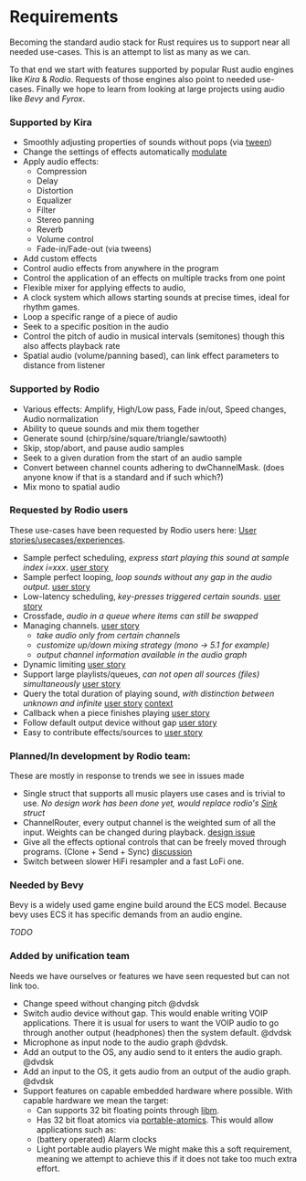 # Requirements
Becoming the standard audio stack for Rust requires us to support near all needed use-cases. This is an attempt to list as many as we can. 

To that end we start with features supported by popular Rust audio engines like *Kira* & *Rodio*. Requests of those engines also point to needed use-cases. Finally we hope to learn from looking at large projects using audio like *Bevy* and *Fyrox*.

### Supported by Kira

- Smoothly adjusting properties of sounds without pops (via [tween](https://docs.rs/kira/latest/kira/struct.Tween.html))
- Change the settings of effects automatically [modulate](https://docs.rs/kira/latest/kira/modulator/index.html)
- Apply audio effects: 
  - Compression
  - Delay
  - Distortion
  - Equalizer
  - Filter
  - Stereo panning
  - Reverb
  - Volume control
  - Fade-in/Fade-out (via tweens)
- Add custom effects
- Control audio effects from anywhere in the program
- Control the application of an effects on multiple tracks from one point
- Flexible mixer for applying effects to audio, 
- A clock system which allows starting sounds at precise times, ideal for rhythm games. 
- Loop a specific range of a piece of audio
- Seek to a specific position in the audio 
- Control the pitch of audio in musical intervals (semitones) though this also
  affects playback rate
- Spatial audio (volume/panning based), can link effect parameters to distance
  from listener

### Supported by Rodio

* Various effects: Amplify, High/Low pass, Fade in/out, Speed changes, Audio normalization
* Ability to queue sounds and mix them together
* Generate sound (chirp/sine/square/triangle/sawtooth)
* Skip, stop/abort, and pause audio samples
* Seek to a given duration from the start of an audio sample
* Convert between channel counts adhering to dwChannelMask. (does anyone know if that is a standard and if such which?)
* Mix mono to spatial audio

### Requested by Rodio users

These use-cases have been requested by Rodio users here: [User stories/usecases/experiences](https://github.com/RustAudio/rodio/issues/626).

- Sample perfect scheduling, *express start playing this sound at sample index i=xxx*. [user story](https://github.com/RustAudio/rodio/issues/626#issuecomment-2425839614)
- Sample perfect looping, *loop sounds without any gap in the audio output*. [user story](https://github.com/RustAudio/rodio/issues/626#issuecomment-2425839614)
- Low-latency scheduling, *key-presses triggered certain sounds*. [user story](https://github.com/RustAudio/rodio/issues/626#issuecomment-2425839614)
- Crossfade, *audio in a queue where items can still be swapped*
- Managing channels. [user story](https://github.com/RustAudio/rodio/issues/626#issuecomment-2470118600)
  - *take audio only from certain channels*
  - *customize up/down mixing strategy (mono -> 5.1 for example)*
  - *output channel information available in the audio graph*
- Dynamic limiting [user story](https://github.com/RustAudio/rodio/issues/626#issuecomment-2593811346)
- Support large playlists/queues, *can not open all sources (files) simultaneously* [user story](https://github.com/RustAudio/rodio/issues/626#issuecomment-2599643841)
- Query the total duration of playing sound, *with distinction between unknown and infinite* [user story](https://github.com/RustAudio/rodio/issues/626#issuecomment-2599643841) [context](https://github.com/RustAudio/rodio/issues/626#issuecomment-2661094585)
- Callback when a piece finishes playing [user story](https://github.com/RustAudio/rodio/issues/626#issuecomment-2599643841)
- Follow default output device without gap [user story](https://github.com/RustAudio/rodio/issues/626#issuecomment-2599643841)
- Easy to contribute effects/sources to [user story](https://github.com/RustAudio/rodio/issues/626#issuecomment-2599643841)

### Planned/In development by Rodio team:
These are mostly in response to trends we see in issues made

- Single struct that supports all music players use cases and is trivial to use. *No design work has been done yet, would replace rodio's [Sink](https://docs.rs/rodio/latest/rodio/struct.Sink.html) struct*
- ChannelRouter, every output channel is the weighted sum of all the input. Weights can be changed during playback. [design issue](https://github.com/RustAudio/rodio/issues/653)
- Give all the effects optional controls that can be freely moved through programs. (Clone + Send + Sync) [discussion](https://github.com/RustAudio/rodio/issues/658)
- Switch between slower HiFi resampler and a fast LoFi one.

### Needed by Bevy
Bevy is a widely used game engine build around the ECS model. Because bevy uses ECS it has specific demands from an audio engine.

*TODO*


### Added by unification team
Needs we have ourselves or features we have seen requested but can not link too.

- Change speed without changing pitch @dvdsk
- Switch audio device without gap. This would enable writing VOIP applications. There it is usual for users to want the VOIP audio to go through another output (headphones) then the system default. @dvdsk
- Microphone as input node to the audio graph @dvdsk. 
- Add an output to the OS, any audio send to it enters the audio graph. @dvdsk
- Add an input to the OS, it gets audio from an output of the audio graph. @dvdsk
- Support features on capable embedded hardware where possible. With capable hardware we mean the target:
    - Can supports 32 bit floating points through [libm](https://crates.io/crates/libm).
    - Has 32 bit float atomics via [portable-atomics](https://crates.io/crates/portable-atomic).
  This would allow applications such as: 
    - (battery operated) Alarm clocks
    - Light portable audio players
  We might make this a soft requirement, meaning we attempt to achieve this if it does not take too much extra effort.
